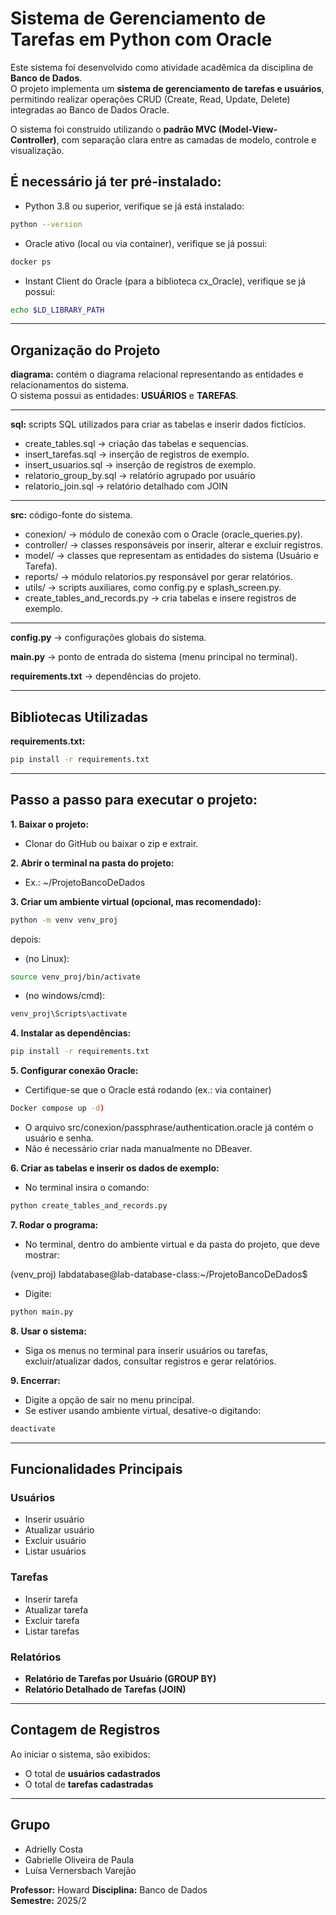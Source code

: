 # Sistema de Gerenciamento de Tarefas em Python com Oracle

Este sistema foi desenvolvido como atividade acadêmica da disciplina de **Banco de Dados**.  
O projeto implementa um **sistema de gerenciamento de tarefas e usuários**, permitindo realizar operações CRUD (Create, Read, Update, Delete) integradas ao Banco de Dados Oracle.

O sistema foi construído utilizando o **padrão MVC (Model-View-Controller)**, com separação clara entre as camadas de modelo, controle e visualização.

## É necessário já ter pré-instalado:
- Python 3.8 ou superior, verifique se já está instalado:
```bash
python --version
```
- Oracle ativo (local ou via container), verifique se já possui:
```bash
docker ps
```
- Instant Client do Oracle (para a biblioteca cx_Oracle), verifique se já possui:
```bash
echo $LD_LIBRARY_PATH
```
---

## Organização do Projeto

**diagrama:** contém o diagrama relacional representando as entidades e relacionamentos do sistema.  
O sistema possui as entidades: **USUÁRIOS** e **TAREFAS**.

---

**sql:** scripts SQL utilizados para criar as tabelas e inserir dados fictícios.  
- create_tables.sql → criação das tabelas e sequencias.  
- insert_tarefas.sql → inserção de registros de exemplo.  
- insert_usuarios.sql → inserção de registros de exemplo.  
- relatorio_group_by.sql → relatório agrupado por usuário
- relatorio_join.sql → relatório detalhado com JOIN

---

**src:** código-fonte do sistema.  
- conexion/ → módulo de conexão com o Oracle (oracle_queries.py).  
- controller/ → classes responsáveis por inserir, alterar e excluir registros.  
- model/ → classes que representam as entidades do sistema (Usuário e Tarefa).  
- reports/ → módulo relatorios.py responsável por gerar relatórios.  
- utils/ → scripts auxiliares, como config.py e splash_screen.py.  
- create_tables_and_records.py → cria tabelas e insere registros de exemplo.  

---

**config.py** → configurações globais do sistema.

**main.py** → ponto de entrada do sistema (menu principal no terminal).  

**requirements.txt** → dependências do projeto.

---

## Bibliotecas Utilizadas

**requirements.txt:**  
```bash
pip install -r requirements.txt
```
---

## Passo a passo para executar o projeto:

**1.	Baixar o projeto:**
- Clonar do GitHub ou baixar o zip e extrair.

**2.	Abrir o terminal na pasta do projeto:**
- Ex.: ~/ProjetoBancoDeDados

**3.	Criar um ambiente virtual (opcional, mas recomendado):**
```bash 
python -m venv venv_proj
```

depois:
- (no Linux): 
```bash 
source venv_proj/bin/activate
```
- (no windows/cmd): 
```bash
venv_proj\Scripts\activate
```

**4.	Instalar as dependências:**
```bash 
pip install -r requirements.txt
```

**5.	Configurar conexão Oracle:**
- Certifique-se que o Oracle está rodando (ex.: via container) 
```bash
Docker compose up -d)
```
- O arquivo src/conexion/passphrase/authentication.oracle já contém o usuário e senha.
- Não é necessário criar nada manualmente no DBeaver.

**6.	Criar as tabelas e inserir os dados de exemplo:**
- No terminal insira o comando: 
```bash
python create_tables_and_records.py
```

**7.	Rodar o programa:**
- No terminal, dentro do ambiente virtual e da pasta do projeto, que deve mostrar:

 (venv_proj) labdatabase@lab-database-class:~/ProjetoBancoDeDados$ 
- Digite: 
```bash
python main.py
```

**8.	Usar o sistema:**
- Siga os menus no terminal para inserir usuários ou tarefas, excluir/atualizar dados, consultar registros e gerar relatórios.

**9.	Encerrar:**
- Digite a opção de sair no menu principal.
- Se estiver usando ambiente virtual, desative-o digitando: 
```bash
deactivate
```

---

## Funcionalidades Principais

### Usuários
- Inserir usuário  
- Atualizar usuário  
- Excluir usuário 
- Listar usuários  

### Tarefas
- Inserir tarefa  
- Atualizar tarefa  
- Excluir tarefa  
- Listar tarefas  

### Relatórios
- **Relatório de Tarefas por Usuário (GROUP BY)**  
- **Relatório Detalhado de Tarefas (JOIN)** 

__________________________________

## Contagem de Registros

Ao iniciar o sistema, são exibidos:
- O total de **usuários cadastrados**  
- O total de **tarefas cadastradas**
____________________________________

## Grupo
- Adrielly Costa
- Gabrielle Oliveira de Paula
- Luísa Vernersbach Varejão


**Professor:** Howard
**Disciplina:** Banco de Dados  
**Semestre:** 2025/2
